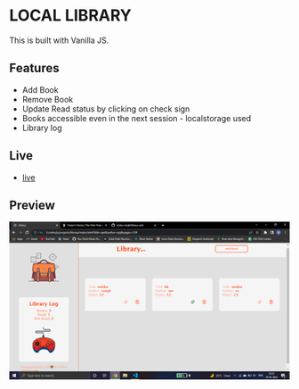 # LOCAL LIBRARY 
This is built with Vanilla JS.

## Features
- Add Book
- Remove Book
- Update Read status by clicking on check sign
- Books accessible even in the next session - localstorage used
- Library log

## Live
- [live]()

## Preview
![preview](./images/preview.png)
